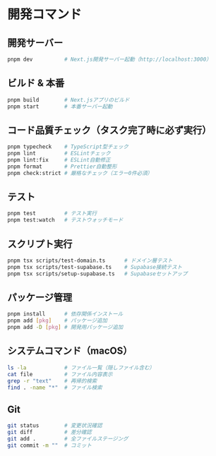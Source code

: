 # 開発コマンド

## 開発サーバー
```bash
pnpm dev          # Next.js開発サーバー起動（http://localhost:3000）
```

## ビルド & 本番
```bash
pnpm build        # Next.jsアプリのビルド
pnpm start        # 本番サーバー起動
```

## コード品質チェック（タスク完了時に必ず実行）
```bash
pnpm typecheck    # TypeScript型チェック
pnpm lint         # ESLintチェック
pnpm lint:fix     # ESLint自動修正
pnpm format       # Prettier自動整形
pnpm check:strict # 厳格なチェック（エラー0件必須）
```

## テスト
```bash
pnpm test         # テスト実行
pnpm test:watch   # テストウォッチモード
```

## スクリプト実行
```bash
pnpm tsx scripts/test-domain.ts      # ドメイン層テスト
pnpm tsx scripts/test-supabase.ts    # Supabase接続テスト
pnpm tsx scripts/setup-supabase.ts   # Supabaseセットアップ
```

## パッケージ管理
```bash
pnpm install      # 依存関係インストール
pnpm add [pkg]    # パッケージ追加
pnpm add -D [pkg] # 開発用パッケージ追加
```

## システムコマンド（macOS）
```bash
ls -la            # ファイル一覧（隠しファイル含む）
cat file          # ファイル内容表示
grep -r "text"    # 再帰的検索
find . -name "*"  # ファイル検索
```

## Git
```bash
git status        # 変更状況確認
git diff          # 差分確認
git add .         # 全ファイルステージング
git commit -m ""  # コミット
```